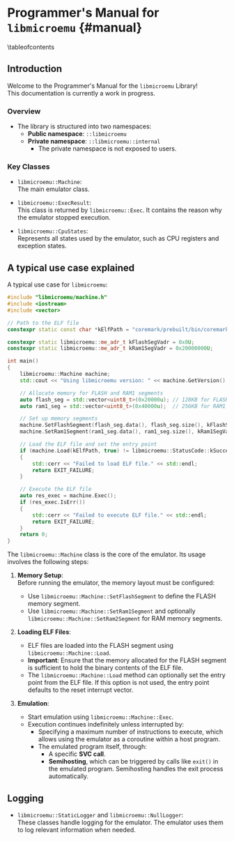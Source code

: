 # Programmer's Manual for `libmicroemu` {#manual}
\tableofcontents

## Introduction 

Welcome to the Programmer's Manual for the `libmicroemu` Library!  
This documentation is currently a work in progress.

### Overview
- The library is structured into two namespaces:
  - **Public namespace**: `::libmicroemu`
  - **Private namespace**: `::libmicroemu::internal`
    - The private namespace is not exposed to users.

### Key Classes

- `libmicroemu::Machine`:  
  The main emulator class.


- `libmicroemu::ExecResult`:  
  This class is returned by `libmicroemu::Exec`. It contains the reason why the emulator stopped execution.

- `libmicroemu::CpuStates`:  
  Represents all states used by the emulator, such as CPU registers and exception states.

## A typical use case explained

A typical use case for `libmicroemu`:

```cpp
#include "libmicroemu/machine.h"
#include <iostream>
#include <vector>

// Path to the ELF file
constexpr static const char *kElfPath = "coremark/prebuilt/bin/coremark.elf";

constexpr static libmicroemu::me_adr_t kFlashSegVadr = 0x0U;
constexpr static libmicroemu::me_adr_t kRam1SegVadr = 0x20000000U;

int main()
{
    libmicroemu::Machine machine;
    std::cout << "Using libmicroemu version: " << machine.GetVersion() << std::endl;

    // Allocate memory for FLASH and RAM1 segments
    auto flash_seg = std::vector<uint8_t>(0x20000u); // 128KB for FLASH
    auto ram1_seg = std::vector<uint8_t>(0x40000u);  // 256KB for RAM1

    // Set up memory segments
    machine.SetFlashSegment(flash_seg.data(), flash_seg.size(), kFlashSegVadr);
    machine.SetRam1Segment(ram1_seg.data(), ram1_seg.size(), kRam1SegVadr);

    // Load the ELF file and set the entry point
    if (machine.Load(kElfPath, true) != libmicroemu::StatusCode::kSuccess)
    {
        std::cerr << "Failed to load ELF file." << std::endl;
        return EXIT_FAILURE;
    }

    // Execute the ELF file
    auto res_exec = machine.Exec();
    if (res_exec.IsErr())
    {
        std::cerr << "Failed to execute ELF file." << std::endl;
        return EXIT_FAILURE;
    }
    return 0;
}
```

The `libmicroemu::Machine` class is the core of the emulator. Its usage involves the following steps:

1. **Memory Setup**:  
   Before running the emulator, the memory layout must be configured:
   - Use `libmicroemu::Machine::SetFlashSegment` to define the FLASH memory segment.
   - Use `libmicroemu::Machine::SetRam1Segment` and optionally `libmicroemu::Machine::SetRam2Segment` for RAM memory segments.

2. **Loading ELF Files**:
   - ELF files are loaded into the FLASH segment using `libmicroemu::Machine::Load`.
   - **Important**: Ensure that the memory allocated for the FLASH segment is sufficient to hold the binary contents of the ELF file.
   - The `libmicroemu::Machine::Load` method can optionally set the entry point from the ELF file. If this option is not used, the entry point defaults to the reset interrupt vector.

3. **Emulation**:
   - Start emulation using `libmicroemu::Machine::Exec`.
   - Execution continues indefinitely unless interrupted by:
     - Specifying a maximum number of instructions to execute, which allows using the emulator as a coroutine within a host program.
     - The emulated program itself, through:
       - A specific **SVC call**.
       - **Semihosting**, which can be triggered by calls like `exit()` in the emulated program. Semihosting handles the exit process automatically.

## Logging
- `libmicroemu::StaticLogger` and `libmicroemu::NullLogger`:  
  These classes handle logging for the emulator. The emulator uses them to log relevant information when needed.